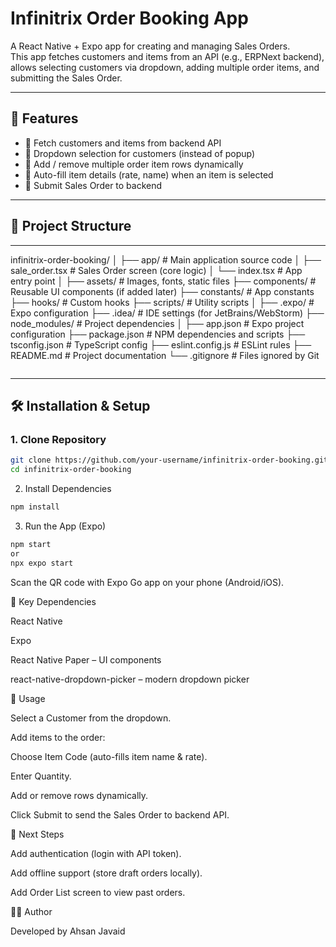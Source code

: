 # Infinitrix Order Booking App

A React Native + Expo app for creating and managing Sales Orders.  
This app fetches customers and items from an API (e.g., ERPNext backend), allows selecting customers via dropdown, adding multiple order items, and submitting the Sales Order.

---

## 🚀 Features
- 📌 Fetch customers and items from backend API  
- 📌 Dropdown selection for customers (instead of popup)  
- 📌 Add / remove multiple order item rows dynamically  
- 📌 Auto-fill item details (rate, name) when an item is selected  
- 📌 Submit Sales Order to backend  

---

## 📂 Project Structure

---
   infinitrix-order-booking/
│
├── app/ # Main application source code
│ ├── sale_order.tsx # Sales Order screen (core logic)
│ └── index.tsx # App entry point
│
├── assets/ # Images, fonts, static files
├── components/ # Reusable UI components (if added later)
├── constants/ # App constants
├── hooks/ # Custom hooks
├── scripts/ # Utility scripts
│
├── .expo/ # Expo configuration
├── .idea/ # IDE settings (for JetBrains/WebStorm)
├── node_modules/ # Project dependencies
│
├── app.json # Expo project configuration
├── package.json # NPM dependencies and scripts
├── tsconfig.json # TypeScript config
├── eslint.config.js # ESLint rules
├── README.md # Project documentation
└── .gitignore # Files ignored by Git
```

```

---

## 🛠️ Installation & Setup

### 1. Clone Repository
```bash
git clone https://github.com/your-username/infinitrix-order-booking.git
cd infinitrix-order-booking
```
2. Install Dependencies
```bash
npm install
```
3. Run the App (Expo)
```bash
npm start
or 
npx expo start
```
Scan the QR code with Expo Go app on your phone (Android/iOS).

🔑 Key Dependencies

React Native

Expo

React Native Paper
 – UI components

react-native-dropdown-picker
 – modern dropdown picker

📖 Usage

Select a Customer from the dropdown.

Add items to the order:

Choose Item Code (auto-fills item name & rate).

Enter Quantity.

Add or remove rows dynamically.

Click Submit to send the Sales Order to backend API.

🔮 Next Steps

Add authentication (login with API token).

Add offline support (store draft orders locally).

Add Order List screen to view past orders.

👨‍💻 Author

Developed by Ahsan Javaid
